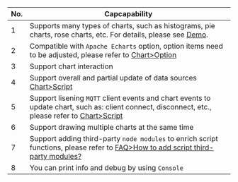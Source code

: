 | No. | Capcapability                                                                                                                                                                 |
| --- | ----------------------------------------------------------------------------------------------------------------------------------------------------------------------------- |
| 1   | Supports many types of charts, such as histograms, pie charts, rose charts, etc. For details, please see [Demo](https://echarts.apache.org/examples/en/index.html).           |
| 2   | Compatible with `Apache Echarts` option, option items need to be adjusted, please refer to [Chart>Option](en/chart/option.md)                                                 |
| 3   | Support chart interaction                                                                                                                                                     |
| 4   | Support overall and partial update of data sources [Chart>Script](en/chart/script.md)                                                                                         |
| 5   | Support lisening `MQTT` client events and chart events to update chart, such as: client connect, disconnect, etc., please refer to [Chart>Script](en/chart/script.md)         |
| 6   | Support drawing multiple charts at the same time                                                                                                                              |
| 7   | Support adding third-party `node modules` to enrich script functions, please refer to [FAQ>How to add script third-party modules?](en/question/how-to-add-support-modules.md) |
| 8   | You can print info and debug by using `Console`                                                                                                                               |
